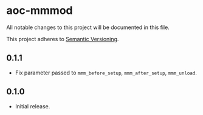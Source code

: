 # aoc-mmmod

All notable changes to this project will be documented in this file.

This project adheres to [Semantic Versioning](http://semver.org/).

## 0.1.1
* Fix parameter passed to `mmm_before_setup`, `mmm_after_setup`, `mmm_unload`.

## 0.1.0
* Initial release.
